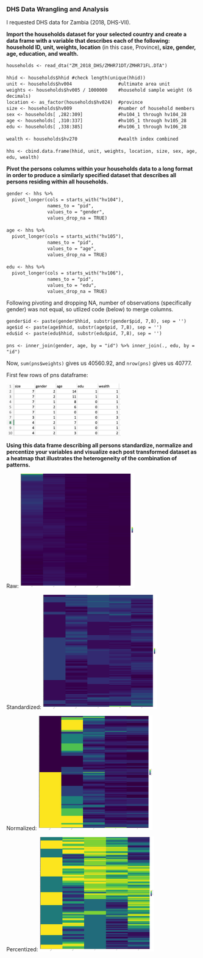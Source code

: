 ### DHS Data Wrangling and Analysis

I requested DHS data for Zambia (2018, DHS-VII).

**Import the households dataset for your selected country and create a data frame with a variable that describes each of the following: household ID, unit, weights, location** (in this case, Province)**, size, gender, age, education, and wealth.**

```
households <- read_dta("ZM_2018_DHS/ZMHR71DT/ZMHR71FL.DTA")

hhid <- households$hhid #check length(unique(hhid))
unit <- households$hv004                 #ultimate area unit
weights <- households$hv005 / 1000000    #household sample weight (6 decimals)
location <- as_factor(households$hv024)  #province
size <- households$hv009                 #number of household members
sex <- households[ ,282:309]             #hv104_1 through hv104_28
age <- households[ ,310:337]             #hv105_1 through hv105_28
edu <- households[ ,338:385]             #hv106_1 through hv106_28

wealth <- households$hv270               #wealth index combined

hhs <- cbind.data.frame(hhid, unit, weights, location, size, sex, age, edu, wealth)
```

**Pivot the persons columns within your households data to a long format in order to produce a similarly specified dataset that describes all persons residing within all households.**

```
gender <- hhs %>%
  pivot_longer(cols = starts_with("hv104"),
               names_to = "pid",
               values_to = "gender",
               values_drop_na = TRUE)

age <- hhs %>%
  pivot_longer(cols = starts_with("hv105"),
               names_to = "pid",
               values_to = "age",
               values_drop_na = TRUE)

edu <- hhs %>%
  pivot_longer(cols = starts_with("hv106"),
               names_to = "pid",
               values_to = "edu",
               values_drop_na = TRUE)
```

Following pivoting and dropping NA, number of observations (specifically gender) was not equal, so utlized code (below) to merge columns.
```
gender$id <- paste(gender$hhid, substr(gender$pid, 7,8), sep = '')
age$id <- paste(age$hhid, substr(age$pid, 7,8), sep = '')
edu$id <- paste(edu$hhid, substr(edu$pid, 7,8), sep = '')

pns <- inner_join(gender, age, by = "id") %>% inner_join(., edu, by = "id")
```

Now, ```sum(pns$weights)``` gives us 40560.92, and ```nrow(pns)``` gives us 40777. 

First few rows of pns dataframe:

<img src="zambia_pns.png" alt="drawing" width="300"/>

**Using this data frame describing all persons standardize, normalize and percentize your variables and visualize each post transformed dataset as a heatmap that illustrates the heterogeneity of the combination of patterns.**

Raw:
<img src="zambia_raw.png" alt="drawing" width="300"/>

Standardized:
<img src="zambia_scale.png" alt="drawing" width="300"/>

Normalized:
<img src="zambia_normal.png" alt="drawing" width="300"/>

Percentized:
<img src="zambia_percent.png" alt="drawing" width="300"/>

